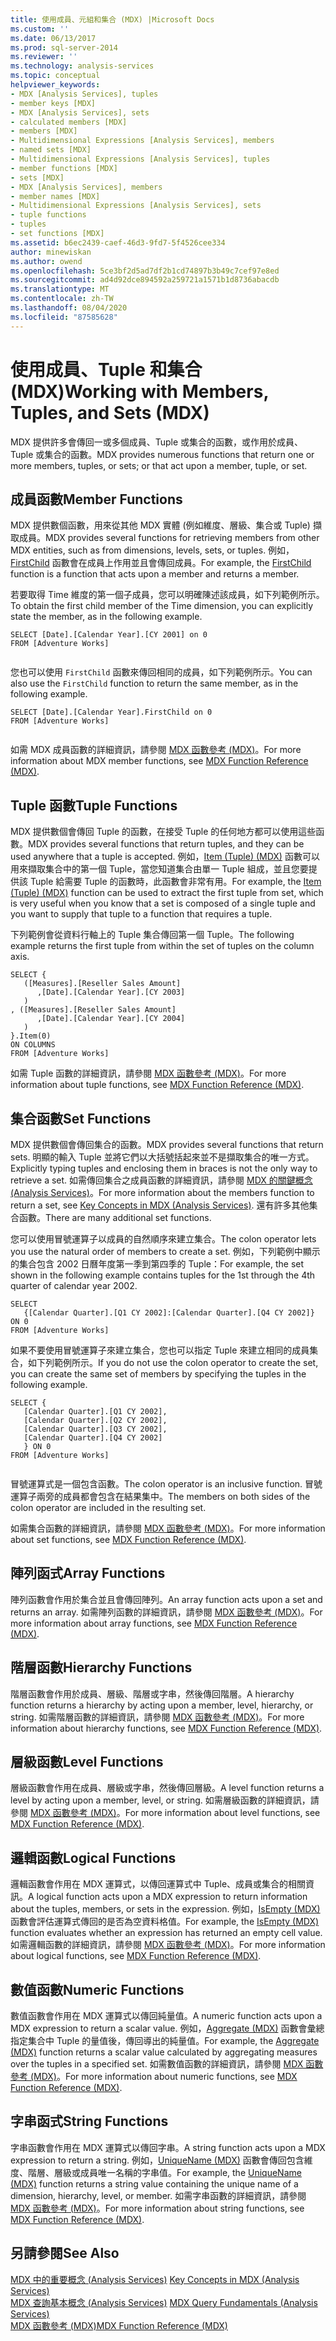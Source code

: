 ```yaml
---
title: 使用成員、元組和集合 (MDX) |Microsoft Docs
ms.custom: ''
ms.date: 06/13/2017
ms.prod: sql-server-2014
ms.reviewer: ''
ms.technology: analysis-services
ms.topic: conceptual
helpviewer_keywords:
- MDX [Analysis Services], tuples
- member keys [MDX]
- MDX [Analysis Services], sets
- calculated members [MDX]
- members [MDX]
- Multidimensional Expressions [Analysis Services], members
- named sets [MDX]
- Multidimensional Expressions [Analysis Services], tuples
- member functions [MDX]
- sets [MDX]
- MDX [Analysis Services], members
- member names [MDX]
- Multidimensional Expressions [Analysis Services], sets
- tuple functions
- tuples
- set functions [MDX]
ms.assetid: b6ec2439-caef-46d3-9fd7-5f4526cee334
author: minewiskan
ms.author: owend
ms.openlocfilehash: 5ce3bf2d5ad7df2b1cd74897b3b49c7cef97e8ed
ms.sourcegitcommit: ad4d92dce894592a259721a1571b1d8736abacdb
ms.translationtype: MT
ms.contentlocale: zh-TW
ms.lasthandoff: 08/04/2020
ms.locfileid: "87585628"
---
```

# <a name="working-with-members-tuples-and-sets-mdx"></a><span data-ttu-id="1921e-102">使用成員、Tuple 和集合 (MDX)</span><span class="sxs-lookup"><span data-stu-id="1921e-102">Working with Members, Tuples, and Sets (MDX)</span></span>
  <span data-ttu-id="1921e-103">MDX 提供許多會傳回一或多個成員、Tuple 或集合的函數，或作用於成員、Tuple 或集合的函數。</span><span class="sxs-lookup"><span data-stu-id="1921e-103">MDX provides numerous functions that return one or more members, tuples, or sets; or that act upon a member, tuple, or set.</span></span>  
  
## <a name="member-functions"></a><span data-ttu-id="1921e-104">成員函數</span><span class="sxs-lookup"><span data-stu-id="1921e-104">Member Functions</span></span>  
 <span data-ttu-id="1921e-105">MDX 提供數個函數，用來從其他 MDX 實體 (例如維度、層級、集合或 Tuple) 擷取成員。</span><span class="sxs-lookup"><span data-stu-id="1921e-105">MDX provides several functions for retrieving members from other MDX entities, such as from dimensions, levels, sets, or tuples.</span></span> <span data-ttu-id="1921e-106">例如， [FirstChild](/sql/mdx/firstchild-mdx) 函數會在成員上作用並且會傳回成員。</span><span class="sxs-lookup"><span data-stu-id="1921e-106">For example, the [FirstChild](/sql/mdx/firstchild-mdx) function is a function that acts upon a member and returns a member.</span></span>  
  
 <span data-ttu-id="1921e-107">若要取得 Time 維度的第一個子成員，您可以明確陳述該成員，如下列範例所示。</span><span class="sxs-lookup"><span data-stu-id="1921e-107">To obtain the first child member of the Time dimension, you can explicitly state the member, as in the following example.</span></span>  
  
```  
SELECT [Date].[Calendar Year].[CY 2001] on 0  
FROM [Adventure Works]  
  
```  
  
 <span data-ttu-id="1921e-108">您也可以使用 `FirstChild` 函數來傳回相同的成員，如下列範例所示。</span><span class="sxs-lookup"><span data-stu-id="1921e-108">You can also use the `FirstChild` function to return the same member, as in the following example.</span></span>  
  
```  
SELECT [Date].[Calendar Year].FirstChild on 0  
FROM [Adventure Works]  
  
```  
  
 <span data-ttu-id="1921e-109">如需 MDX 成員函數的詳細資訊，請參閱 [MDX 函數參考 &#40;MDX&#41;](/sql/mdx/mdx-function-reference-mdx)。</span><span class="sxs-lookup"><span data-stu-id="1921e-109">For more information about MDX member functions, see [MDX Function Reference &#40;MDX&#41;](/sql/mdx/mdx-function-reference-mdx).</span></span>  
  
## <a name="tuple-functions"></a><span data-ttu-id="1921e-110">Tuple 函數</span><span class="sxs-lookup"><span data-stu-id="1921e-110">Tuple Functions</span></span>  
 <span data-ttu-id="1921e-111">MDX 提供數個會傳回 Tuple 的函數，在接受 Tuple 的任何地方都可以使用這些函數。</span><span class="sxs-lookup"><span data-stu-id="1921e-111">MDX provides several functions that return tuples, and they can be used anywhere that a tuple is accepted.</span></span> <span data-ttu-id="1921e-112">例如，[Item &#40;Tuple&#41; &#40;MDX&#41;](/sql/mdx/item-tuple-mdx) 函數可以用來擷取集合中的第一個 Tuple，當您知道集合由單一 Tuple 組成，並且您要提供該 Tuple 給需要 Tuple 的函數時，此函數會非常有用。</span><span class="sxs-lookup"><span data-stu-id="1921e-112">For example, the [Item &#40;Tuple&#41; &#40;MDX&#41;](/sql/mdx/item-tuple-mdx) function can be used to extract the first tuple from set, which is very useful when you know that a set is composed of a single tuple and you want to supply that tuple to a function that requires a tuple.</span></span>  
  
 <span data-ttu-id="1921e-113">下列範例會從資料行軸上的 Tuple 集合傳回第一個 Tuple。</span><span class="sxs-lookup"><span data-stu-id="1921e-113">The following example returns the first tuple from within the set of tuples on the column axis.</span></span>  
  
```  
SELECT {  
   ([Measures].[Reseller Sales Amount]  
      ,[Date].[Calendar Year].[CY 2003]  
   )  
, ([Measures].[Reseller Sales Amount]  
      ,[Date].[Calendar Year].[CY 2004]  
   )  
}.Item(0)  
ON COLUMNS   
FROM [Adventure Works]  
```  
  
 <span data-ttu-id="1921e-114">如需 Tuple 函數的詳細資訊，請參閱 [MDX 函數參考 &#40;MDX&#41;](/sql/mdx/mdx-function-reference-mdx)。</span><span class="sxs-lookup"><span data-stu-id="1921e-114">For more information about tuple functions, see [MDX Function Reference &#40;MDX&#41;](/sql/mdx/mdx-function-reference-mdx).</span></span>  
  
## <a name="set-functions"></a><span data-ttu-id="1921e-115">集合函數</span><span class="sxs-lookup"><span data-stu-id="1921e-115">Set Functions</span></span>  
 <span data-ttu-id="1921e-116">MDX 提供數個會傳回集合的函數。</span><span class="sxs-lookup"><span data-stu-id="1921e-116">MDX provides several functions that return sets.</span></span> <span data-ttu-id="1921e-117">明顯的輸入 Tuple 並將它們以大括號括起來並不是擷取集合的唯一方式。</span><span class="sxs-lookup"><span data-stu-id="1921e-117">Explicitly typing tuples and enclosing them in braces is not the only way to retrieve a set.</span></span> <span data-ttu-id="1921e-118">如需傳回集合之成員函數的詳細資訊，請參閱 [MDX 的關鍵概念 &#40;Analysis Services&#41;](../key-concepts-in-mdx-analysis-services.md)。</span><span class="sxs-lookup"><span data-stu-id="1921e-118">For more information about the members function to return a set, see [Key Concepts in MDX &#40;Analysis Services&#41;](../key-concepts-in-mdx-analysis-services.md).</span></span> <span data-ttu-id="1921e-119">還有許多其他集合函數。</span><span class="sxs-lookup"><span data-stu-id="1921e-119">There are many additional set functions.</span></span>  
  
 <span data-ttu-id="1921e-120">您可以使用冒號運算子以成員的自然順序來建立集合。</span><span class="sxs-lookup"><span data-stu-id="1921e-120">The colon operator lets you use the natural order of members to create a set.</span></span> <span data-ttu-id="1921e-121">例如，下列範例中顯示的集合包含 2002 日曆年度第一季到第四季的 Tuple：</span><span class="sxs-lookup"><span data-stu-id="1921e-121">For example, the set shown in the following example contains tuples for the 1st through the 4th quarter of calendar year 2002.</span></span>  
  
```  
SELECT   
   {[Calendar Quarter].[Q1 CY 2002]:[Calendar Quarter].[Q4 CY 2002]}   
ON 0  
FROM [Adventure Works]  
```  
  
 <span data-ttu-id="1921e-122">如果不要使用冒號運算子來建立集合，您也可以指定 Tuple 來建立相同的成員集合，如下列範例所示。</span><span class="sxs-lookup"><span data-stu-id="1921e-122">If you do not use the colon operator to create the set, you can create the same set of members by specifying the tuples in the following example.</span></span>  
  
```  
SELECT {  
   [Calendar Quarter].[Q1 CY 2002],   
   [Calendar Quarter].[Q2 CY 2002],   
   [Calendar Quarter].[Q3 CY 2002],   
   [Calendar Quarter].[Q4 CY 2002]  
   } ON 0  
FROM [Adventure Works]  
  
```  
  
 <span data-ttu-id="1921e-123">冒號運算式是一個包含函數。</span><span class="sxs-lookup"><span data-stu-id="1921e-123">The colon operator is an inclusive function.</span></span> <span data-ttu-id="1921e-124">冒號運算子兩旁的成員都會包含在結果集中。</span><span class="sxs-lookup"><span data-stu-id="1921e-124">The members on both sides of the colon operator are included in the resulting set.</span></span>  
  
 <span data-ttu-id="1921e-125">如需集合函數的詳細資訊，請參閱 [MDX 函數參考 &#40;MDX&#41;](/sql/mdx/mdx-function-reference-mdx)。</span><span class="sxs-lookup"><span data-stu-id="1921e-125">For more information about set functions, see [MDX Function Reference &#40;MDX&#41;](/sql/mdx/mdx-function-reference-mdx).</span></span>  
  
## <a name="array-functions"></a><span data-ttu-id="1921e-126">陣列函式</span><span class="sxs-lookup"><span data-stu-id="1921e-126">Array Functions</span></span>  
 <span data-ttu-id="1921e-127">陣列函數會作用於集合並且會傳回陣列。</span><span class="sxs-lookup"><span data-stu-id="1921e-127">An array function acts upon a set and returns an array.</span></span> <span data-ttu-id="1921e-128">如需陣列函數的詳細資訊，請參閱 [MDX 函數參考 &#40;MDX&#41;](/sql/mdx/mdx-function-reference-mdx)。</span><span class="sxs-lookup"><span data-stu-id="1921e-128">For more information about array functions, see [MDX Function Reference &#40;MDX&#41;](/sql/mdx/mdx-function-reference-mdx).</span></span>  
  
## <a name="hierarchy-functions"></a><span data-ttu-id="1921e-129">階層函數</span><span class="sxs-lookup"><span data-stu-id="1921e-129">Hierarchy Functions</span></span>  
 <span data-ttu-id="1921e-130">階層函數會作用於成員、層級、階層或字串，然後傳回階層。</span><span class="sxs-lookup"><span data-stu-id="1921e-130">A hierarchy function returns a hierarchy by acting upon a member, level, hierarchy, or string.</span></span> <span data-ttu-id="1921e-131">如需階層函數的詳細資訊，請參閱 [MDX 函數參考 &#40;MDX&#41;](/sql/mdx/mdx-function-reference-mdx)。</span><span class="sxs-lookup"><span data-stu-id="1921e-131">For more information about hierarchy functions, see [MDX Function Reference &#40;MDX&#41;](/sql/mdx/mdx-function-reference-mdx).</span></span>  
  
## <a name="level-functions"></a><span data-ttu-id="1921e-132">層級函數</span><span class="sxs-lookup"><span data-stu-id="1921e-132">Level Functions</span></span>  
 <span data-ttu-id="1921e-133">層級函數會作用在成員、層級或字串，然後傳回層級。</span><span class="sxs-lookup"><span data-stu-id="1921e-133">A level function returns a level by acting upon a member, level, or string.</span></span> <span data-ttu-id="1921e-134">如需層級函數的詳細資訊，請參閱 [MDX 函數參考 &#40;MDX&#41;](/sql/mdx/mdx-function-reference-mdx)。</span><span class="sxs-lookup"><span data-stu-id="1921e-134">For more information about level functions, see [MDX Function Reference &#40;MDX&#41;](/sql/mdx/mdx-function-reference-mdx).</span></span>  
  
## <a name="logical-functions"></a><span data-ttu-id="1921e-135">邏輯函數</span><span class="sxs-lookup"><span data-stu-id="1921e-135">Logical Functions</span></span>  
 <span data-ttu-id="1921e-136">邏輯函數會作用在 MDX 運算式，以傳回運算式中 Tuple、成員或集合的相關資訊。</span><span class="sxs-lookup"><span data-stu-id="1921e-136">A logical function acts upon a MDX expression to return information about the tuples, members, or sets in the expression.</span></span> <span data-ttu-id="1921e-137">例如，[IsEmpty &#40;MDX&#41;](/sql/mdx/isempty-mdx) 函數會評估運算式傳回的是否為空資料格值。</span><span class="sxs-lookup"><span data-stu-id="1921e-137">For example, the [IsEmpty &#40;MDX&#41;](/sql/mdx/isempty-mdx) function evaluates whether an expression has returned an empty cell value.</span></span> <span data-ttu-id="1921e-138">如需邏輯函數的詳細資訊，請參閱 [MDX 函數參考 &#40;MDX&#41;](/sql/mdx/mdx-function-reference-mdx)。</span><span class="sxs-lookup"><span data-stu-id="1921e-138">For more information about logical functions, see [MDX Function Reference &#40;MDX&#41;](/sql/mdx/mdx-function-reference-mdx).</span></span>  
  
## <a name="numeric-functions"></a><span data-ttu-id="1921e-139">數值函數</span><span class="sxs-lookup"><span data-stu-id="1921e-139">Numeric Functions</span></span>  
 <span data-ttu-id="1921e-140">數值函數會作用在 MDX 運算式以傳回純量值。</span><span class="sxs-lookup"><span data-stu-id="1921e-140">A numeric function acts upon a MDX expression to return a scalar value.</span></span> <span data-ttu-id="1921e-141">例如，[Aggregate &#40;MDX&#41;](/sql/mdx/aggregate-mdx) 函數會彙總指定集合中 Tuple 的量值後，傳回導出的純量值。</span><span class="sxs-lookup"><span data-stu-id="1921e-141">For example, the [Aggregate &#40;MDX&#41;](/sql/mdx/aggregate-mdx) function returns a scalar value calculated by aggregating measures over the tuples in a specified set.</span></span> <span data-ttu-id="1921e-142">如需數值函數的詳細資訊，請參閱 [MDX 函數參考 &#40;MDX&#41;](/sql/mdx/mdx-function-reference-mdx)。</span><span class="sxs-lookup"><span data-stu-id="1921e-142">For more information about numeric functions, see [MDX Function Reference &#40;MDX&#41;](/sql/mdx/mdx-function-reference-mdx).</span></span>  
  
## <a name="string-functions"></a><span data-ttu-id="1921e-143">字串函式</span><span class="sxs-lookup"><span data-stu-id="1921e-143">String Functions</span></span>  
 <span data-ttu-id="1921e-144">字串函數會作用在 MDX 運算式以傳回字串。</span><span class="sxs-lookup"><span data-stu-id="1921e-144">A string function acts upon a MDX expression to return a string.</span></span> <span data-ttu-id="1921e-145">例如，[UniqueName &#40;MDX&#41;](/sql/mdx/uniquename-mdx) 函數會傳回包含維度、階層、層級或成員唯一名稱的字串值。</span><span class="sxs-lookup"><span data-stu-id="1921e-145">For example, the [UniqueName &#40;MDX&#41;](/sql/mdx/uniquename-mdx) function returns a string value containing the unique name of a dimension, hierarchy, level, or member.</span></span> <span data-ttu-id="1921e-146">如需字串函數的詳細資訊，請參閱 [MDX 函數參考 &#40;MDX&#41;](/sql/mdx/mdx-function-reference-mdx)。</span><span class="sxs-lookup"><span data-stu-id="1921e-146">For more information about string functions, see [MDX Function Reference &#40;MDX&#41;](/sql/mdx/mdx-function-reference-mdx).</span></span>  
  
## <a name="see-also"></a><span data-ttu-id="1921e-147">另請參閱</span><span class="sxs-lookup"><span data-stu-id="1921e-147">See Also</span></span>  
 <span data-ttu-id="1921e-148">[MDX 中的重要概念 &#40;Analysis Services&#41;](../key-concepts-in-mdx-analysis-services.md) </span><span class="sxs-lookup"><span data-stu-id="1921e-148">[Key Concepts in MDX &#40;Analysis Services&#41;](../key-concepts-in-mdx-analysis-services.md) </span></span>  
 <span data-ttu-id="1921e-149">[MDX 查詢基本概念 &#40;Analysis Services&#41;](mdx-query-fundamentals-analysis-services.md) </span><span class="sxs-lookup"><span data-stu-id="1921e-149">[MDX Query Fundamentals &#40;Analysis Services&#41;](mdx-query-fundamentals-analysis-services.md) </span></span>  
 [<span data-ttu-id="1921e-150">MDX 函數參考 &#40;MDX&#41;</span><span class="sxs-lookup"><span data-stu-id="1921e-150">MDX Function Reference &#40;MDX&#41;</span></span>](/sql/mdx/mdx-function-reference-mdx)  
  
  
